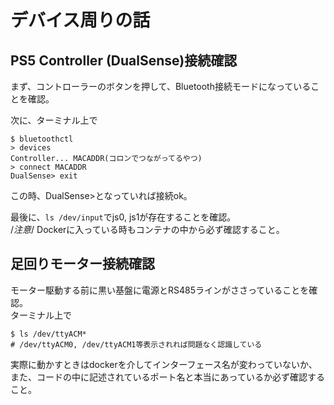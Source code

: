 # デバイス周りの話

## PS5 Controller (DualSense)接続確認
まず、コントローラーのボタンを押して、Bluetooth接続モードになっていることを確認。  
  
次に、ターミナル上で
```
$ bluetoothctl
> devices
Controller... MACADDR(コロンでつながってるやつ)
> connect MACADDR
DualSense> exit
```
この時、DualSense>となっていれば接続ok。  

最後に、`ls /dev/input`でjs0, js1が存在することを確認。  
/*注意*/ Dockerに入っている時もコンテナの中から必ず確認すること。

## 足回りモーター接続確認
モーター駆動する前に黒い基盤に電源とRS485ラインがささっていることを確認。  
ターミナル上で
```
$ ls /dev/ttyACM*
# /dev/ttyACM0, /dev/ttyACM1等表示されれば問題なく認識している
```
実際に動かすときはdockerを介してインターフェース名が変わっていないか、また、コードの中に記述されているポート名と本当にあっているか必ず確認すること。
